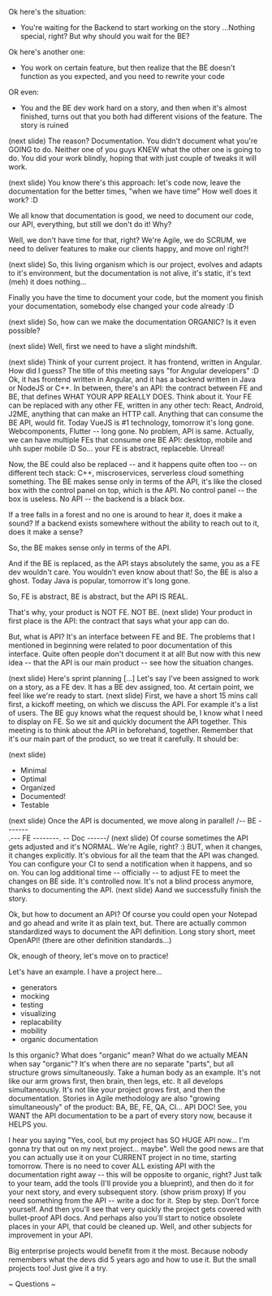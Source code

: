 Ok here's the situation:

- You're waiting for the Backend to start working on the story
...Nothing special, right? But why should you wait for the BE?

Ok here's another one:

- You work on certain feature, but then realize that the BE doesn't function as you expected, and you need to rewrite your code

OR even:

- You and the BE dev work hard on a story, and then when it's almost finished, turns out that you both had different visions of the feature. The story is ruined

(next slide)
The reason? Documentation. You didn't document what you're GOING to do. Neither one of you guys KNEW what the other one is going to do. You did your work blindly, hoping that with just couple of tweaks it will work.

(next slide)
You know there's this approach:  let's code now, leave the documentation for the better times, "when we have time"
How well does it work? :D

We all know that documentation is good, we need to document our code, our API, everything, but still we don't do it! Why?

Well, we don't have time for that, right? We're Agile, we do SCRUM, we need to deliver features to make our clients happy, and move on!  right?!

(next slide)
So, this living organism which is our project, evolves and adapts to it's environment, but the documentation is not alive,  it's static,  it's text (meh) it does nothing...

Finally you have the time to document your code, but the moment you finish your documentation, somebody else changed your code already :D

(next slide)
So, how can we make the documentation ORGANIC? Is it even possible?

(next slide)
Well, first we need to have a slight mindshift.

(next slide)
Think of your current project. It has frontend, written in Angular. How did I guess? The title of this meeting says "for Angular developers" :D 
Ok, it has frontend written in Angular, and it has a backend written in Java or NodeJS or C++.  In between, there's an API: the contract between FE and BE, that defines WHAT YOUR APP REALLY DOES.
Think about it. Your FE can be replaced with any other FE, written in any other tech: React, Android, J2ME, anything that can make an HTTP call. Anything that can consume the BE API, would fit. 
Today VueJS is #1 technology, tomorrow it's long gone. Webcomponents, Flutter -- long gone.
No problem, API is same.
Actually, we can have multiple FEs that consume one BE API: desktop, mobile and uhh super mobile :D
So... your FE is abstract, replaceble. Unreal!

Now,  the BE could also be replaced -- and it happens quite often too -- on different tech stack: C++, miscroservices, serverless cloud something something. 
The BE makes sense only in terms of the API,  it's like the closed box with the control panel on top, which is the API. No control panel -- the box is useless.
No API -- the backend is a black box.

If a tree falls in a forest and no one is around to hear it, does it make a sound?
If a backend exists somewhere without the ability to reach out to it, does it make a sense?

So, the BE makes sense only in terms of the API.

And if the BE is replaced, as the API stays absolutely the same, you as a FE dev wouldn't care. 
You wouldn't even know about that!
So, the BE is also a ghost. Today Java is popular, tomorrow it's long gone.

So, FE is abstract, BE is abstract, but the API IS REAL.

That's why, your product is NOT FE. NOT BE. 
(next slide)
Your product in first place is the API: the contract that says what your app can do.

But, what is API?  It's an interface between FE and BE.
The problems that I mentioned in beginning were related to poor documentation of this interface. Quite often people don't document it at all!
But now with this new idea -- that the API is our main product -- see how the situation changes.


(next slide)
Here's sprint planning [...] 
Let's say I've been assigned to work on a story, as a FE dev. It has a BE dev assigned, too.
At certain point, we feel like we're ready to start.
(next slide)
First, we have a short 15 mins call first, a kickoff meeting, on which we discuss the API.
For example it's a list of users. The BE guy knows what the request should be, I know what I need to display on FE. So we sit and quickly document the API together.
This meeting is to think about the API in beforehand, together.
Remember that it's our main part of the product, so we treat it carefully. It should be:

(next slide)
  - Minimal
  - Optimal
  - Organized
  - Documented!
  - Testable

(next slide)
Once the API is documented, we move along in parallel!
    /-- BE -------\
   .--- FE --------.
    \-- Doc ------/
(next slide)
Of course sometimes the API gets adjusted and it's NORMAL. We're Agile, right? :)
BUT, when it changes, it changes explicitly. It's obvious for all the team that the API was changed. You can configure your CI to send a notification when it happens, and so on.
You can log additional time -- officially -- to adjust FE to meet the changes on BE side.
It's controlled now.  It's not a blind process anymore, thanks to documenting the API.
(next slide)
Aand we successfully finish the story.

Ok, but how to document an API?
Of course you could open your Notepad and go ahead and write it as plain text, but. 
There are actually common standardized ways to document the API definition.
Long story short, meet OpenAPI!
(there are other definition standards...)

Ok, enough of theory, let's move on to practice!

Let's have an example. I have a project here...

- generators
- mocking
- testing
- visualizing
- replacability
- mobility
- organic documentation

Is this organic? What does "organic" mean?
What do we actually MEAN when say "organic"?
It's when there are no separate "parts", but all structure grows simultaneously.
Take a human body as an example. It's not like our arm grows first, then brain, then legs, etc. It all develops simultaneously.
It's not like your project grows first, and then the documentation.
Stories in Agile methodology are also "growing simultaneously" of the product: BA, BE, FE, QA, CI... API DOC!
See, you WANT the API documentation to be a part of every story now, because it HELPS you.

I hear you saying "Yes, cool, but my project has SO HUGE API now... I'm gonna try that out on my next project... maybe".
Well the good news are that you can actually use it on your CURRENT project in no time, starting tomorrow.
There is no need to cover ALL existing API with the documentation right away -- this will be opposite to organic, right?
Just talk to your team, add the tools (I'll provide you a blueprint), and then do it for your next story, and every subsequent story. 
(show prism proxy)
If you need something from the API -- write a doc for it. Step by step. Don't force yourself.
And then you'll see that very quickly the project gets covered with bullet-proof API docs.
And perhaps also you'll start to notice obsolete places in your API, that could be cleaned up.
Well, and other subjects for improvement in your API.

Big enterprise projects would benefit from it the most. Because nobody remembers what the devs did 5 years ago and how to use it. But the small projects too! Just give it a try.

~ Questions ~
